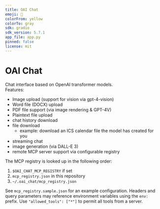 ```yaml
---
title: OAI Chat
emoji: 🤖
colorFrom: yellow
colorTo: gray
sdk: gradio
sdk_version: 5.7.1
app_file: app.py
pinned: false
license: mit
---
```


# OAI Chat

Chat interface based on OpenAI transformer models. \
Features:
 * Image upload (support for vision via gpt-4-vision)
 * Word file (DOCX) upload
 * PDF file support (via image rendering & GPT-4V)
 * Plaintext file upload
 * chat history download
 * file download
   * example: download an ICS calendar file the model has created for you
* streaming chat
* image generation (via DALL-E 3)
* remote MCP server support via configurable registry

The MCP registry is looked up in the following order:
1. `$OAI_CHAT_MCP_REGISTRY` if set
2. `mcp_registry.json` in this repository
3. `~/.oai_chat/mcp_registry.json`

See `mcp_registry.sample.json` for an example configuration.
Headers and query parameters may reference environment variables using the `env:` prefix.
Use `"allowed_tools": ["*"]` to permit all tools from a server.
